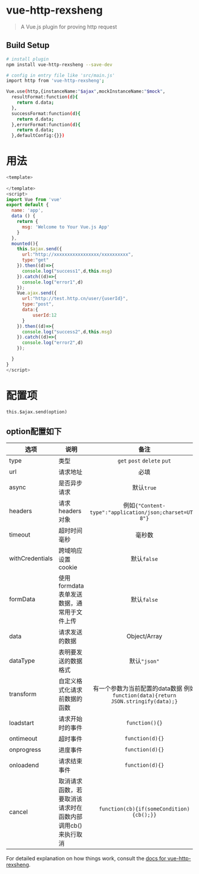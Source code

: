 # vue-http-rexsheng

> A Vue.js plugin for proving http request

## Build Setup

``` bash
# install plugin
npm install vue-http-rexsheng --save-dev

# config in entry file like 'src/main.js'
import http from 'vue-http-rexsheng';

Vue.use(http,{instanceName:"$ajax",mockInstanceName:"$mock",
  resultFormat:function(d){
    return d.data;
  },
  successFormat:function(d){
    return d.data;
  },errorFormat:function(d){
    return d.data;
  },defaultConfig:{}})
```
# 用法
```javascript
<template>
   
</template>
<script>
import Vue from 'vue'
export default {
  name: 'app',
  data () {
    return {
      msg: 'Welcome to Your Vue.js App'
    }
  },
  mounted(){
    this.$ajax.send({
      url:"http://xxxxxxxxxxxxxxxxx/xxxxxxxxxx",
      type:"get"
    }).then((d)=>{
      console.log("success1",d,this.msg)
    }).catch((d)=>{
      console.log("error1",d)
    });
    Vue.ajax.send({
      url:"http://test.http.cn/user/{userId}",
      type:"post",
      data:{
          userId:12
      }
    }).then((d)=>{
      console.log("success2",d,this.msg)
    }).catch((d)=>{
      console.log("error2",d)
    });

  }
}
</script>


```
# 配置项
```
this.$ajax.send(option)
```
## option配置如下
|选项            |      说明                |  备注 |
|------          |---------------          |:-----:|
|type            |类型                     |`get` `post` `delete` `put`|
|url             |请求地址                  | 必填 |
|async           |是否异步请求              | 默认`true` |
|headers         |请求headers对象           | 例如`{"Content-type":"application/json;charset=UTF-8"}` |
|timeout         |超时时间毫秒               | 毫秒数 |
|withCredentials |跨域响应设置cookie         |默认`false` |
|formData |使用formdata表单发送数据，通常用于文件上传         |默认`false` |
|data |请求发送的数据         |Object/Array |
|dataType |表明要发送的数据格式         |默认`"json"` |
|transform |自定义格式化请求前数据的函数         | 有一个参数为当前配置的data数据 例如`function(data){return JSON.stringify(data);}` |
|loadstart |请求开始时的事件         |`function(){}` |
|ontimeout |超时事件         |`function(d){}` |
|onprogress |进度事件         |`function(d){}` |
|onloadend |请求结束事件         |`function(d){}` |
|cancel |取消请求函数，若要取消该请求时在函数内部调用cb()来执行取消         |`function(cb){if(someCondition){cb();}}` |


For detailed explanation on how things work, consult the [docs for vue-http-rexsheng](https://github.com/RexSheng/vue-http-rexsheng).
